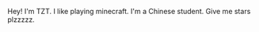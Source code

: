 Hey!
I'm TZT.
I like playing minecraft.
I'm a Chinese student.
Give me stars plzzzzz.
<!---
tzt2020/tzt2020 is a ✨ special ✨ repository because its `README.md` (this file) appears on your GitHub profile.
You can click the Preview link to take a look at your changes.
--->
